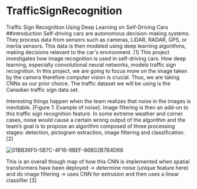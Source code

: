 # TrafficSignRecognition
Traffic Sign Recognition Using Deep Learning on Self-Driving Cars
##introduction
Self-driving cars are autonomous decision-making systems. They process data from sensors such 
as cameras, LiDAR, RADAR, GPS, or inertia sensors. This data is then modeled using deep 
learning algorithms, making decisions relevant to the car's environment. [1] This project
investigates how image recognition is used in self-driving cars. How deep learning, especially 
convolutional neural networks, models traffic sign recognition. In this project, we are going to 
focus more on the image taken by the camera therefore computer vision is crucial. Thus, we are 
taking CNNs as our prior choice. The traffic dataset we will be using is the Canadian traffic sign 
data set.

Interesting things happen when the team realizes that noise in the images is inevitable. [Figure 1: 
Example of noise]. Image filtering is then an add-on to this traffic sign recognition feature. In 
some extreme weather and corner cases, noise would cause a certain wrong output of the 
algorithm and the team’s goal is to propose an algorithm composed of three processing stages: 
detection, pictogram extraction, image filtering and classification. [2]

![01BB36F0-5B7C-4F16-9BEF-86B02B7B4D68](https://user-images.githubusercontent.com/99308255/153995403-1fb21713-3ac4-4ccd-b794-7f66baefa553.jpeg)

This is an overall though map of how this CNN is implemented when spatial transformers have 
been deployed -> determine noise (unique feature here) and do image filtering -> uses CNN for 
extrusion and then uses a linear classifier [3]

